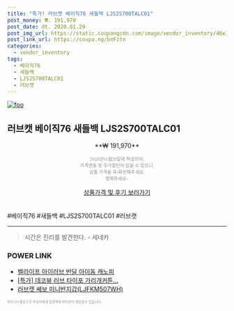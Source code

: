 ```yaml
--- 
title: "특가! 러브캣 베이직76 새들백 LJS2S700TALC01" 
post_money: ₩. 191,970 
post_date: dt. 2020.01.29 
post_img_url: https://static.coupangcdn.com/image/vendor_inventory/46e3/0579bcfac36f6f13cad044b142e20c8d3ce8ca639d91d85e91d5fa377962.jpg 
post_link_url: https://coupa.ng/bnFztn 
categories: 
  - vendor_inventory 
tags: 
  - 베이직76 
  - 새들백 
  - LJS2S700TALC01 
  - 러브캣 
--- 
```

[![foo](https://static.coupangcdn.com/image/vendor_inventory/46e3/0579bcfac36f6f13cad044b142e20c8d3ce8ca639d91d85e91d5fa377962.jpg)](https://coupa.ng/bnFztn) 

## 러브캣 베이직76 새들백 LJS2S700TALC01 
<p style="text-align: center;">**₩ 191,970**</p> 
<p style="text-align: center;"><span style="color: #898c8f; font-family: Georgia,Times,serif; font-size: 0.75em;">2020년01월29일에 작성되어, <br>가격변동 및 추가할인이 있을 수 있으니,<br> 상품 가격을 꼭!확인해주세요.<br>행복하세요~</span> 
</p>	 
<div markdown="0" style="text-align: center;"><a href="https://coupa.ng/bnFztn" class="btn btn--success">상품가격 및 후기 보러가기</a></div> 
<br><br> 
  #베이직76 #새들백 #LJS2S700TALC01 #러브캣 
<hr> 

> 시간은 진리를 발견한다. - 세네카 


### POWER LINK

* <a href="https://blog.naver.com/sakai111/221777172516" target="_blank">벨라이프 아이러브 반달 아이돔 캐노피</a>
* <a href="https://blog.naver.com/an0733/221788777322" target="_blank">[특가] 데코뷰 러브 타이포 가리개커튼...</a>
* <a href="https://blog.naver.com/sakai111/221785129390" target="_blank">러브캣 쎄보 미니반지갑(LJFKM507WH)</a>

<span style="color: #898c8f; font-family: Georgia,Times,serif; font-size: 0.55em;">파트너스활동으로 작성자에게 일정액의 커미션이 제공될수 있습니다.</span> 
